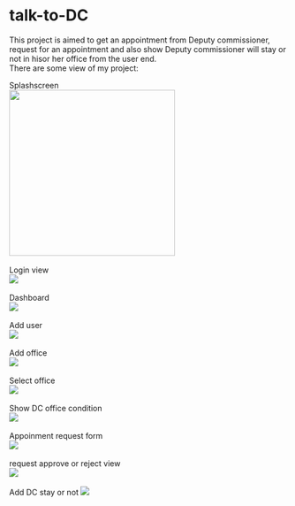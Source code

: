 # talk-to-DC
This project is aimed to get an appointment from Deputy commissioner, request for an appointment and also show Deputy commissioner will
stay or not in hisor her office from the user end.<br>
There are some view of my project:<br>

Splashscreen<br>
<img src="images/splash.jpg" width="300px" height="300px"><br><br>
Login view<br>
<img src="images/login.jpg"><br><br>
Dashboard<br>
<img src="images/admindashboard.jpg"><br><br>
Add user<br>
<img src="images/adduser.jpg"><br><br>
Add office<br>
<img src="images/addoffice.jpg"><br><br>
Select office<br>
<img src="images/selectoffice.jpg"><br><br>
Show DC office condition<br>
<img src="images/showdcstay.jpg"><br><br>
Appoinment request form<br>
<img src="images/requestform.jpg"><br><br>
request approve or reject view<br>
<img src="images/requestapp.jpg"><br><br>
Add DC stay or not
<img src="images/tabfordccond.jpg"><br><br>





